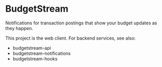 # BudgetStream
Notifications for transaction postings that show your budget updates as they happen.

This project is the web client. For backend services, see also:
- budgetstream-api
- budgetstream-notifications
- budgetstream-hooks
